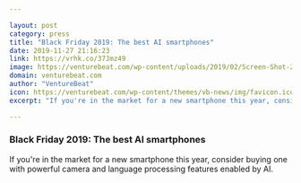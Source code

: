 ```yaml
---

layout: post
category: press
title: "Black Friday 2019: The best AI smartphones"
date: 2019-11-27 21:16:23
link: https://vrhk.co/37Jmz49
image: https://venturebeat.com/wp-content/uploads/2019/02/Screen-Shot-2019-02-20-at-9.55.28-AM-e1574884306437.jpg?w=1200&strip=all
domain: venturebeat.com
author: "VentureBeat"
icon: https://venturebeat.com/wp-content/themes/vb-news/img/favicon.ico
excerpt: "If you're in the market for a new smartphone this year, consider buying one with powerful camera and language processing features enabled by AI."

---
```


### Black Friday 2019: The best AI smartphones

If you're in the market for a new smartphone this year, consider buying one with powerful camera and language processing features enabled by AI.